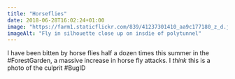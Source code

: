```yaml
---
title: "Horseflies"
date: 2018-06-28T16:02:24+01:00
image: "https://farm1.staticflickr.com/839/41237301410_aa9c177180_z_d.jpg"
imageAlt: "Fly in silhouette close up on insdie of polytunnel"
---
```


I have been bitten by horse flies half a dozen times this summer in the #ForestGarden, a massive increase in horse fly attacks. I _think_ this is a photo of the culprit #BugID
